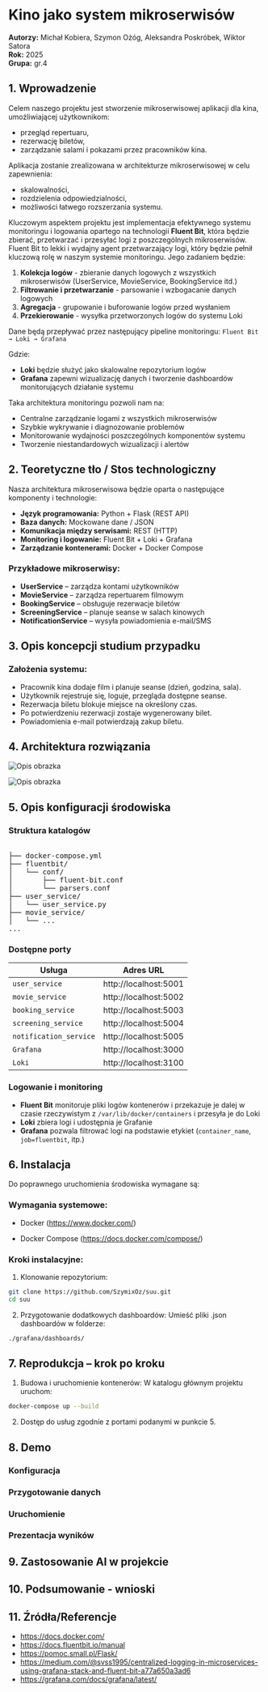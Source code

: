 # Kino jako system mikroserwisów

**Autorzy:** Michał Kobiera, Szymon Ożóg, Aleksandra Poskróbek, Wiktor Satora  
**Rok:** 2025  
**Grupa:** gr.4


## 1. Wprowadzenie

Celem naszego projektu jest stworzenie mikroserwisowej aplikacji dla kina, umożliwiającej użytkownikom:

- przegląd repertuaru,
- rezerwację biletów,
- zarządzanie salami i pokazami przez pracowników kina.

Aplikacja zostanie zrealizowana w architekturze mikroserwisowej w celu zapewnienia:

- skalowalności,
- rozdzielenia odpowiedzialności,
- możliwości łatwego rozszerzania systemu.

Kluczowym aspektem projektu jest implementacja efektywnego systemu monitoringu i logowania opartego na technologii **Fluent Bit**, która będzie zbierać, przetwarzać i przesyłać logi z poszczególnych mikroserwisów. Fluent Bit to lekki i wydajny agent przetwarzający logi, który będzie pełnił kluczową rolę w naszym systemie monitoringu. Jego zadaniem będzie:

1. **Kolekcja logów** - zbieranie danych logowych z wszystkich mikroserwisów (UserService, MovieService, BookingService itd.)
2. **Filtrowanie i przetwarzanie** - parsowanie i wzbogacanie danych logowych
3. **Agregacja** - grupowanie i buforowanie logów przed wysłaniem
4. **Przekierowanie** - wysyłka przetworzonych logów do systemu Loki

Dane będą przepływać przez następujący pipeline monitoringu:
`Fluent Bit → Loki → Grafana`

Gdzie:
- **Loki** będzie służyć jako skalowalne repozytorium logów
- **Grafana** zapewni wizualizację danych i tworzenie dashboardów monitorujących działanie systemu

Taka architektura monitoringu pozwoli nam na:
- Centralne zarządzanie logami z wszystkich mikroserwisów
- Szybkie wykrywanie i diagnozowanie problemów
- Monitorowanie wydajności poszczególnych komponentów systemu
- Tworzenie niestandardowych wizualizacji i alertów


## 2. Teoretyczne tło / Stos technologiczny

Nasza architektura mikroserwisowa będzie oparta o następujące komponenty i technologie:

- **Język programowania:** Python + Flask (REST API)
- **Baza danych:** Mockowane dane / JSON
- **Komunikacja między serwisami:** REST (HTTP)
- **Monitoring i logowanie:** Fluent Bit + Loki + Grafana
- **Zarządzanie kontenerami:** Docker + Docker Compose

### Przykładowe mikroserwisy:

- **UserService** – zarządza kontami użytkowników
- **MovieService** – zarządza repertuarem filmowym
- **BookingService** – obsługuje rezerwacje biletów
- **ScreeningService** – planuje seanse w salach kinowych
- **NotificationService** – wysyła powiadomienia e-mail/SMS


## 3. Opis koncepcji studium przypadku

### Założenia systemu:

- Pracownik kina dodaje film i planuje seanse (dzień, godzina, sala).
- Użytkownik rejestruje się, loguje, przegląda dostępne seanse.
- Rezerwacja biletu blokuje miejsce na określony czas.
- Po potwierdzeniu rezerwacji zostaje wygenerowany bilet.
- Powiadomienia e-mail potwierdzają zakup biletu.


## 4. Architektura rozwiązania

![Opis obrazka](./cinema_microservices.png)


![Opis obrazka](./diagram_fluent-bit.png)


## 5. Opis konfiguracji środowiska

### Struktura katalogów
<pre> 
├── docker-compose.yml
├── fluentbit/
│   └── conf/
│       ├── fluent-bit.conf
│       └── parsers.conf
├── user_service/
│   └── user_service.py
├── movie_service/
│   └── ...
...
</pre>

### Dostępne porty
| Usługa                | Adres URL              |
|------------------------|------------------------|
| `user_service`         | http://localhost:5001 |
| `movie_service`        | http://localhost:5002 |
| `booking_service`      | http://localhost:5003 |
| `screening_service`    | http://localhost:5004 |
| `notification_service` | http://localhost:5005 |
| `Grafana`              | http://localhost:3000 |
| `Loki`                 | http://localhost:3100 |

### Logowanie i monitoring
- **Fluent Bit** monitoruje pliki logów kontenerów i przekazuje je dalej w czasie rzeczywistym z `/var/lib/docker/containers` i przesyła je do Loki
- **Loki** zbiera logi i udostępnia je Grafanie
- **Grafana** pozwala filtrować logi na podstawie etykiet (`container_name`, `job=fluentbit`, itp.)

## 6. Instalacja

Do poprawnego uruchomienia środowiska wymagane są:

### Wymagania systemowe:
- Docker (https://www.docker.com/)

- Docker Compose (https://docs.docker.com/compose/)

### Kroki instalacyjne:
1. Klonowanie repozytorium:

```bash
git clone https://github.com/SzymixOz/suu.git
cd suu
```

2. Przygotowanie dodatkowych dashboardów:
Umieść pliki .json dashboardów w folderze:

```bash
./grafana/dashboards/
```

## 7. Reprodukcja – krok po kroku

1. Budowa i uruchomienie kontenerów:
W katalogu głównym projektu uruchom:

```bash
docker-compose up --build
```

2. Dostęp do usług zgodnie z portami podanymi w punkcie 5.

## 8. Demo


### Konfiguracja
### Przygotowanie danych
### Uruchomienie
### Prezentacja wyników
## 9. Zastosowanie AI w projekcie
## 10. Podsumowanie - wnioski
## 11. Źródła/Referencje
- https://docs.docker.com/
- https://docs.fluentbit.io/manual
- https://pomoc.small.pl/Flask/
- https://medium.com/@svss1995/centralized-logging-in-microservices-using-grafana-stack-and-fluent-bit-a77a650a3ad6
- https://grafana.com/docs/grafana/latest/


